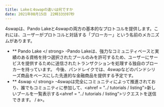 ```yaml
---
title: Lakeと4swapの違いは何ですか
date: 2021年08月15日　22時33分07秒
---
```


4swapは、Pando Lakeと4swapの両方の基本的なプロトコルを提供します。これには、ユーザーがプロトコルと対話する「ブローカー」という名前のメカニズムがあります。

- ** Pando Lake </ strong> -Pando Lakeは、強力なコミュニティベースと実績のある資格を持つ選択されたプールのみを許可するため、ユーザーにサービスを提供するために送信されたトランザクションを処理する独自のブローカーを持っています。 今後、パンドレイクでは、4swapなどのパンドシリーズ商品をベースにした先進的な金融商品を提供する予定です。</li>
- ** 4swap </ strong> -4swapは完全にコミュニティによって推進されており、誰でもコミュニティに参加して、<ahref = "../ tutorials / listing">新しいプールを一覧表示する<ahref = "../ tutorials / listing">リクエストを送信できます。 / a>。</li> </ul>

